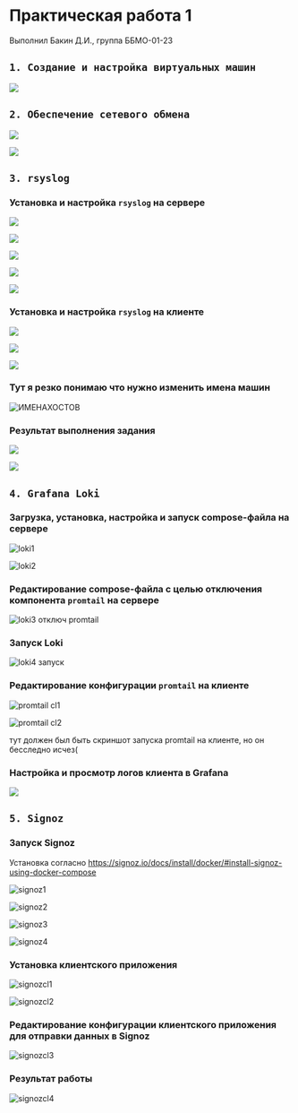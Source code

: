 # Практическая работа 1
Выполнил Бакин Д.И., группа ББМО-01-23
## `1. Создание и настройка виртуальных машин`
![](https://github.com/xoz0r/TOIB_Bakin/assets/145142526/552d6858-1dbc-413b-abf7-43792df14417)

## `2. Обеспечение сетевого обмена`

![](https://github.com/xoz0r/TOIB_Bakin/assets/145142526/aba75eca-aafc-4bc2-914e-ac18ad8aaeda)

![](https://github.com/xoz0r/TOIB_Bakin/assets/145142526/55c164f8-f281-4403-a0c8-4dd1b6388052)

## `3. rsyslog`

### Установка и настройка `rsyslog` на сервере

![](https://github.com/xoz0r/TOIB_Bakin/assets/145142526/fc5af5e0-bc8e-4576-af02-1c5eec4b558a)

![](https://github.com/xoz0r/TOIB_Bakin/assets/145142526/87b02bf4-142e-4556-9847-22714e653523)

![](https://github.com/xoz0r/TOIB_Bakin/assets/145142526/203dd800-d2eb-4320-8e50-984c3dbd3ef6)

![](https://github.com/xoz0r/TOIB_Bakin/assets/145142526/d94909a5-a181-425d-8b9b-68f4e9396c89)

![](https://github.com/xoz0r/TOIB_Bakin/assets/145142526/9f708646-6b71-4478-937a-d3dadc952fd3)

### Установка и настройка `rsyslog` на клиенте

![](https://github.com/xoz0r/TOIB_Bakin/assets/145142526/51f5d7c5-b650-4849-a402-7bb16d1896d9)

![](https://github.com/xoz0r/TOIB_Bakin/assets/145142526/ba12f711-30cf-4d33-aa7b-b0e6b9369737)

![](https://github.com/xoz0r/TOIB_Bakin/assets/145142526/07b4c3e0-bc58-412c-b832-33dd7b0ff113)

### Тут я резко понимаю что нужно изменить имена машин

![ИМЕНАХОСТОВ](https://github.com/xoz0r/TOIB_Bakin/assets/145142526/a1c5afb6-481e-4d81-8958-bcb1b473d52e)

### Результат выполнения задания

![](https://github.com/xoz0r/TOIB_Bakin/assets/145142526/77b9e065-8deb-4c49-9edf-b0fd8f8885f9)

![](https://github.com/xoz0r/TOIB_Bakin/assets/145142526/d37114c9-4de5-464a-8fbc-c6f4d1de7f69)

## `4. Grafana Loki`

### Загрузка, установка, настройка и запуск compose-файла на сервере

![loki1](https://github.com/xoz0r/TOIB_Bakin/assets/145142526/9cb608d8-f055-4923-9930-982343230fd8)

![loki2](https://github.com/xoz0r/TOIB_Bakin/assets/145142526/59af87b7-a13b-4fd2-a5a3-cb59be8fa015)

### Редактирование compose-файла с целью отключения компонента `promtail` на сервере

![loki3 отключ promtail](https://github.com/xoz0r/TOIB_Bakin/assets/145142526/b8b97daa-e671-4693-ba1a-b697c3f9304a)

### Запуск Loki

![loki4 запуск](https://github.com/xoz0r/TOIB_Bakin/assets/145142526/1232a118-4fda-4db8-abd5-2a5d38b437b1)

### Редактирование конфигурации `promtail` на клиенте

![promtail cl1](https://github.com/xoz0r/TOIB_Bakin/assets/145142526/9d1714e9-d247-48cf-9777-0d549bdf6c66)

![promtail cl2](https://github.com/xoz0r/TOIB_Bakin/assets/145142526/2753c574-ffd2-430f-a0ab-277373c9b104)

тут должен был быть скриншот запуска promtail на клиенте, но он бесследно исчез(

### Настройка и просмотр логов клиента в Grafana

![](https://github.com/xoz0r/TOIB_Bakin/assets/145142526/1614f150-e5b1-4f79-99c3-89534818b1ad)

## `5. Signoz`

### Запуск Signoz

Установка согласно https://signoz.io/docs/install/docker/#install-signoz-using-docker-compose

![signoz1](https://github.com/xoz0r/TOIB_Bakin/assets/145142526/406fd10d-34d8-46e4-9e39-95411849ac59)

![signoz2](https://github.com/xoz0r/TOIB_Bakin/assets/145142526/71dbd81f-1990-48cc-b70c-589fedfc15d8)

![signoz3](https://github.com/xoz0r/TOIB_Bakin/assets/145142526/88f1a2ba-8d9b-49d1-ad90-865ea5a450dc)

![signoz4](https://github.com/xoz0r/TOIB_Bakin/assets/145142526/24c0d1c4-7ca7-4512-aa3e-d8e85a4f016c)

### Установка клиентского приложения 

![signozcl1](https://github.com/xoz0r/TOIB_Bakin/assets/145142526/644b9888-db36-4e85-93d2-0f74f88c9623)

![signozcl2](https://github.com/xoz0r/TOIB_Bakin/assets/145142526/63445cc5-7663-428e-b4ce-e2deeb5e6488)

### Редактирование конфигурации клиентского приложения для отправки данных в Signoz

![signozcl3](https://github.com/xoz0r/TOIB_Bakin/assets/145142526/61cb27a0-14f7-485b-85ac-aaa9bfecff91)

### Результат работы

![signozcl4](https://github.com/xoz0r/TOIB_Bakin/assets/145142526/c550e03b-901b-4483-aa76-002b2219db3c)
